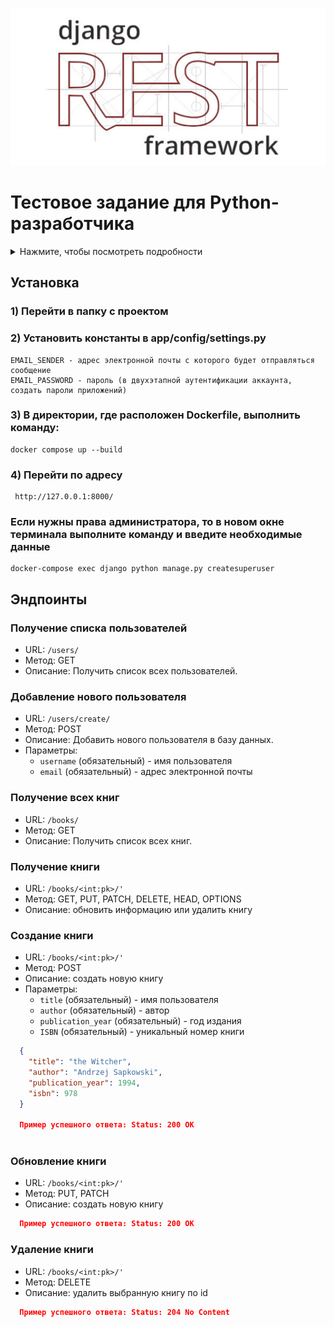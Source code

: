 <p align="center">
<img src="logo.jpg">
</p>
<!-- <h2 align="center">......</h2> -->

# Тестовое задание для Python-разработчика
<details>
<summary>Нажмите, чтобы посмотреть подробности</summary>

## Часть 1: Разработка Django-приложения
### 1. Создайте Django-приложение для управления книгами в библиотеке. Каждая книга должна иметь следующие атрибуты
- Название
- Автор
- Год издания
- ISBN

### Реализуйте REST API для управления книгами. API должно предоставлять эндпоинты для:
- Получения списка всех книг.
- Получения информации о конкретной книге.
- Создания новой книги.
- Обновления информации о книге
- Удаления книги.

## Часть 2: Работа с базой данных и Celery
### 1. Используя Django ORM, создайте модель для хранения информации о пользователях приложения. Модель должна содержать следующие поля:
- Имя пользователя
- Электронная почта
- Дата регистрации (автоматически заполняется при создании пользователя)
### 2. Используя Celery, реализуйте асинхронную задачу, которая отправляет приветственное электронное письмо пользователю при его регистрации.
### 3. Обновите API для работы с пользователями, добавив эндпоинт для регистрации нового пользователя. При создании нового пользователя, задача Celery должна запускаться асинхронно для отправки приветственного письма.

## Часть 3: Работа с базой данных и Celery
### 1. Создайте отдельную ветку для разработки новой функциональности в вашем репозитории Git. Назовите ветку, например, feature/book-management.
### 2. Внесите несколько изменений в код, связанных с API для управления книгами. Коммиты должны быть информативными и содержательными.
### 3. Используя механизм ветвления в Git, создайте отдельную ветку для исправления ошибки в коде вашего приложения. Назовите ветку, например, bugfix/registration.
### 4. Создайте Pull Request (или Merge Request) для слияния веток обратно в основную ветку вашего проекта. Убедитесь, что код проходит проверку тестов и успешно ревью.



## Часть 4: Работа с Docker и Redis
### 1. Создайте Dockerfile для вашего Django-приложения. Включите все необходимые зависимости.
### 2. Создайте файл docker-compose.yml, чтобы ваше приложение могло успешно запускаться в контейнере. Включите в файл сервис для вашей базы данных MySQL и для Redis (используемого Celery в качестве брокера).
### 3. Убедитесь, что приложение в контейнере успешно подключается к MySQL и Redis.


## Часть 5: Docker
### 1. Разверните ваше Django-приложение в контейнерах Docker.
### 2. Создайте Dockerfile для вашего Django-приложения. Учтите все необходимые зависимости, включая установку пакетов из файла зависимостей (requirements.txt).
### 3. Создайте файл docker-compose.yml для контейнеризации вашего приложения. Определите сервисы для Django-приложения, базы данных MySQL и брокера сообщений Celery (Redis).
### 4. Убедитесь, что ваше приложение в контейнере успешно подключается к базе данных MySQL и Celery внутри их собственных контейнеров.
### 5. Добавьте команды в docker-compose.yml для инициализации базы данных и применения миграций Django при первом запуске.

### Удостоверьтесь, что ваши контейнеры настроены таким образом, чтобы приложение успешно работало в среде Docker. 

</details>




## Установка

### 1) Перейти в папку с проектом

### 2) Установить константы в app/config/settings.py
    EMAIL_SENDER - адрес электронной почты с которого будет отправляться сообщение
    EMAIL_PASSWORD - пароль (в двухэтапной аутентификации аккаунта, создать пароли приложений) 

### 3) В директории, где расположен Dockerfile, выполнить команду: 
    docker compose up --build

### 4) Перейти по адресу
     http://127.0.0.1:8000/

###  Если нужны права администратора, то в новом окне терминала выполните команду и введите необходимые данные
    docker-compose exec django python manage.py createsuperuser


## Эндпоинты

### Получение списка пользователей
- URL: `/users/`
- Метод: GET
- Описание: Получить список всех пользователей.

### Добавление нового пользователя
- URL: `/users/create/`
- Метод: POST
- Описание: Добавить нового пользователя в базу данных.
- Параметры:
  - `username` (обязательный) - имя пользователя
  - `email` (обязательный) - адрес электронной почты

### Получение  всех книг 
- URL: `/books/`
- Метод: GET
- Описание: Получить список всех книг.

### Получение  книги
- URL: `/books/<int:pk>/'`
- Метод: GET, PUT, PATCH, DELETE, HEAD, OPTIONS
- Описание: обновить информацию или удалить книгу



### Создание книги
- URL: `/books/<int:pk>/'`
- Метод: POST
- Описание: создать новую книгу
- Параметры:
  - `title` (обязательный) - имя пользователя
  - `author` (обязательный) - автор 
  - `publication_year` (обязательный) - год издания
  - `ISBN` (обязательный) - уникальный номер книги
```json
  {
    "title": "the Witcher",
    "author": "Andrzej Sapkowski",
    "publication_year": 1994,
    "isbn": 978
  }
  
  Пример успешного ответа: Status: 200 OK
  
```

### Обновление книги
- URL: `/books/<int:pk>/'`
- Метод: PUT, PATCH
- Описание: создать новую книгу
```json
  Пример успешного ответа: Status: 200 OK
```

### Удаление книги
- URL: `/books/<int:pk>/'`
- Метод: DELETE
- Описание: удалить выбранную книгу по id
```json
  Пример успешного ответа: Status: 204 No Content
```


